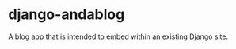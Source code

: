 django-andablog
===============

A blog app that is intended to embed within an existing Django site.
